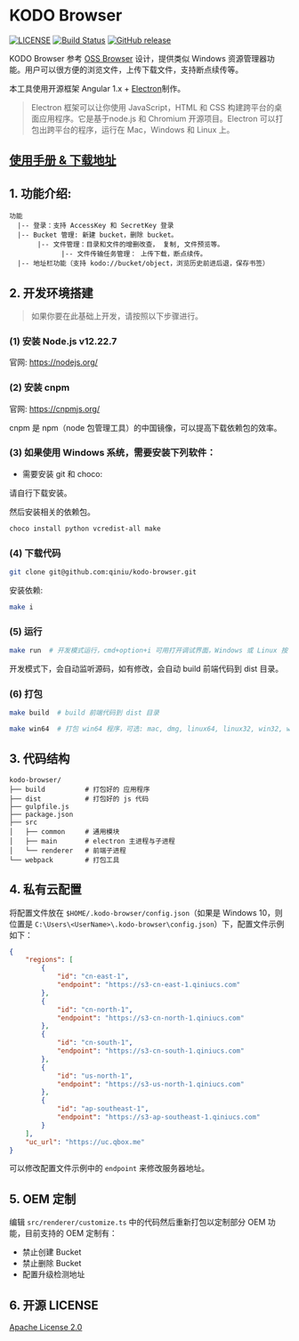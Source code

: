 # KODO Browser

[![LICENSE](https://img.shields.io/github/license/qiniu/kodo-browser.svg)](https://github.com/qiniu/kodo-browser/blob/master/LICENSE)
[![Build Status](https://travis-ci.org/qiniu/kodo-browser.svg?branch=master)](https://travis-ci.org/qiniu/kodo-browser)
[![GitHub release](https://img.shields.io/github/v/tag/qiniu/kodo-browser.svg?label=release)](https://github.com/qiniu/kodo-browser/releases)

KODO Browser 参考 [OSS Browser](https://github.com/aliyun/oss-browser.git) 设计，提供类似 Windows 资源管理器功能。用户可以很方便的浏览文件，上传下载文件，支持断点续传等。

本工具使用开源框架 Angular 1.x + [Electron](http://electron.atom.io/)制作。

> Electron 框架可以让你使用 JavaScript，HTML 和 CSS 构建跨平台的桌面应用程序。它是基于node.js 和 Chromium 开源项目。Electron 可以打包出跨平台的程序，运行在 Mac，Windows 和 Linux 上。

## [使用手册 & 下载地址](https://developer.qiniu.com/kodo/tools/5972/kodo-browser)

## 1. 功能介绍:

```
功能
  |-- 登录：支持 AccessKey 和 SecretKey 登录
  |-- Bucket 管理: 新建 bucket，删除 bucket。
       |-- 文件管理：目录和文件的增删改查， 复制, 文件预览等。
             |-- 文件传输任务管理： 上传下载，断点续传。
  |-- 地址栏功能（支持 kodo://bucket/object，浏览历史前进后退，保存书签）
```


## 2. 开发环境搭建

> 如果你要在此基础上开发，请按照以下步骤进行。

### (1) 安装 Node.js v12.22.7

官网: https://nodejs.org/

### (2) 安装 cnpm

官网: https://cnpmjs.org/

cnpm 是 npm（node 包管理工具）的中国镜像，可以提高下载依赖包的效率。

### (3) 如果使用 Windows 系统，需要安装下列软件：

* 需要安装 git 和 choco:

请自行下载安装。

然后安装相关的依赖包。

```bash
choco install python vcredist-all make
```

### (4) 下载代码

```bash
git clone git@github.com:qiniu/kodo-browser.git
```

安装依赖:

```bash
make i
```

### (5) 运行

```bash
make run  # 开发模式运行，cmd+option+i 可用打开调试界面，Windows 或 Linux 按 F12
```

开发模式下，会自动监听源码，如有修改，会自动 build 前端代码到 dist 目录。


### (6) 打包

```bash
make build  # build 前端代码到 dist 目录
```

```bash
make win64  # 打包 win64 程序，可选: mac, dmg, linux64, linux32, win32, win64, all.
```


## 3. 代码结构

```
kodo-browser/
├── build          # 打包好的 应用程序
├── dist           # 打包好的 js 代码
├── gulpfile.js
├── package.json
├── src
│   ├── common     # 通用模块
│   ├── main       # electron 主进程与子进程
│   └── renderer   # 前端子进程
└── webpack        # 打包工具
```

## 4. 私有云配置

将配置文件放在 `$HOME/.kodo-browser/config.json`（如果是 Windows 10，则位置是 `C:\Users\<UserName>\.kodo-browser\config.json`）下，配置文件示例如下：

```json
{
    "regions": [
        {
            "id": "cn-east-1",
            "endpoint": "https://s3-cn-east-1.qiniucs.com"
        },
        {
            "id": "cn-north-1",
            "endpoint": "https://s3-cn-north-1.qiniucs.com"
        },
        {
            "id": "cn-south-1",
            "endpoint": "https://s3-cn-south-1.qiniucs.com"
        },
        {
            "id": "us-north-1",
            "endpoint": "https://s3-us-north-1.qiniucs.com"
        },
        {
            "id": "ap-southeast-1",
            "endpoint": "https://s3-ap-southeast-1.qiniucs.com"
        }
    ],
    "uc_url": "https://uc.qbox.me"
}
```

可以修改配置文件示例中的 `endpoint` 来修改服务器地址。

## 5. OEM 定制

编辑 `src/renderer/customize.ts` 中的代码然后重新打包以定制部分 OEM 功能，目前支持的 OEM 定制有：

* 禁止创建 Bucket
* 禁止删除 Bucket
* 配置升级检测地址

## 6. 开源 LICENSE

[Apache License 2.0](LICENSE)
